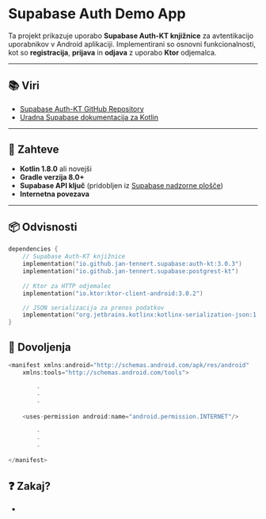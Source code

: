 # Supabase Auth Demo App

Ta projekt prikazuje uporabo **Supabase Auth-KT knjižnice** za avtentikacijo uporabnikov v Android aplikaciji. Implementirani so osnovni funkcionalnosti, kot so **registracija**, **prijava** in **odjava** z uporabo **Ktor** odjemalca.

---

## 📚 Viri

- [Supabase Auth-KT GitHub Repository](https://github.com/supabase-community/supabase-kt/tree/master/Auth)
- [Uradna Supabase dokumentacija za Kotlin](https://supabase.com/docs/reference/kotlin/auth-signup)

---

## 🔧 Zahteve

- **Kotlin 1.8.0** ali novejši
- **Gradle verzija 8.0+**
- **Supabase API ključ** (pridobljen iz [Supabase nadzorne plošče](https://supabase.com))
- **Internetna povezava** 

---

## 📦 Odvisnosti

```kotlin
dependencies {
    // Supabase Auth-KT knjižnice
    implementation("io.github.jan-tennert.supabase:auth-kt:3.0.3")
    implementation("io.github.jan-tennert.supabase:postgrest-kt")
    
    // Ktor za HTTP odjemalec
    implementation("io.ktor:ktor-client-android:3.0.2")

    // JSON serializacija za prenos podatkov
    implementation("org.jetbrains.kotlinx:kotlinx-serialization-json:1.3.3")
}
```
## 🔑 Dovoljenja

```kotlin
<manifest xmlns:android="http://schemas.android.com/apk/res/android"  
    xmlns:tools="http://schemas.android.com/tools">
    
        -
        -
        -
                
    <uses-permission android:name="android.permission.INTERNET"/>

        -
        -
        -
        
</manifest>
```


## ❓ Zakaj?

- 
